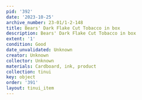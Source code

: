 ```yaml
---
pid: '392'
date: '2023-10-25'
archive_number: 23-01/1-2-148
title: Bears' Dark Flake Cut Tobacco in box
description: Bears' Dark Flake Cut Tobacco in box
extent: '1'
condition: Good
date_unvalidated: Unknown
creator: Unknown
collector: Unknown
materials: Cardboard, ink, product
collection: tinui
key: object
order: '391'
layout: tinui_item
---
```

